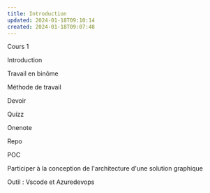```yaml
---
title: Introduction
updated: 2024-01-18T09:10:14
created: 2024-01-18T09:07:48
---
```


Cours 1

Introduction

Travail en binôme

Méthode de travail

Devoir

Quizz

Onenote

Repo

POC

Participer à la conception de l'architecture d'une solution graphique

Outil : Vscode et Azuredevops

